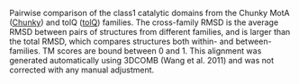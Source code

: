 Pairwise comparison of the class1 catalytic domains from the Chunky MotA (<a href='/class1/Chunky'>Chunky</a>) and tolQ (<a href='/class1/tolQ'>tolQ</a>) families. 
	The cross-family RMSD is the average RMSD between pairs of structures from different families, and is
	 larger than the total RMSD, which compares structures both within- and between-families. TM scores are bound between 0 and 1. 
	 This alignment was generated automatically using 3DCOMB (Wang et al. 2011) and was not corrected with any manual adjustment.
